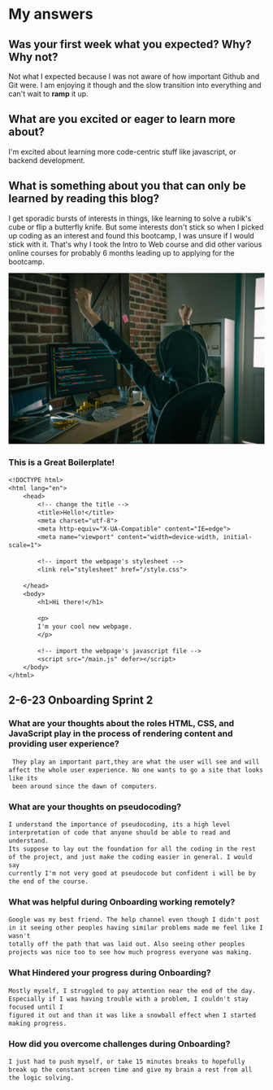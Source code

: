 # My answers 

## Was your first week what you expected? Why? Why not?

 Not what I expected because I was not aware of how important Github and Git were. I am enjoying it though and the slow transition into everything and can't wait to **ramp** it up.

## What are you excited or eager to learn more about?

 I'm excited about learning more code-centric stuff like javascript, or backend development. 

## What is something about you that can only be learned by reading this blog?

 I get sporadic bursts of interests in things, like learning to solve a rubik's cube or flip a butterfly knife. But some interests don't stick so when I picked up coding as an interest and found this bootcamp, I was unsure if I would stick with it. That's why I took the Intro to Web course and did other various online courses for probably 6 months leading up to applying for the bootcamp.

   ![Me, When I get my first coding job](/img/HappyCode.jpg "Me, When I get my first coding job")

### This is a Great Boilerplate!

    <!DOCTYPE html>
    <html lang="en">
        <head>
            <!-- change the title -->
            <title>Hello!</title>
            <meta charset="utf-8">
            <meta http-equiv="X-UA-Compatible" content="IE=edge">
            <meta name="viewport" content="width=device-width, initial-scale=1">
    
            <!-- import the webpage's stylesheet -->
            <link rel="stylesheet" href="/style.css">
    
        </head>  
        <body>
            <h1>Hi there!</h1>
    
            <p>
            I'm your cool new webpage.
            </p>

            <!-- import the webpage's javascript file -->
            <script src="/main.js" defer></script>
        </body>
    </html>


 ## 2-6-23 Onboarding Sprint 2
 
 ### What are your thoughts about the roles HTML, CSS, and JavaScript play in the process of rendering content and providing user experience?

     They play an important part,they are what the user will see and will affect the whole user experience. No one wants to go a site that looks like its
     been around since the dawn of computers.    

 ### What are your thoughts on pseudocoding?

    I understand the importance of pseudocoding, its a high level interpretation of code that anyone should be able to read and understand. 
    Its suppose to lay out the foundation for all the coding in the rest of the project, and just make the coding easier in general. I would say
    currently I'm not very good at pseudocode but confident i will be by the end of the course.
    
### What was helpful during Onboarding working remotely?

    Google was my best friend. The help channel even though I didn't post in it seeing other peoples having similar problems made me feel like I wasn't 
    totally off the path that was laid out. Also seeing other peoples projects was nice too to see how much progress everyone was making.
    
### What Hindered your progress during Onboarding?

    Mostly myself, I struggled to pay attention near the end of the day. Especially if I was having trouble with a problem, I couldn't stay focused until I 
    figured it out and than it was like a snowball effect when I started making progress.
    
### How did you overcome challenges during Onboarding? 

    I just had to push myself, or take 15 minutes breaks to hopefully break up the constant screen time and give my brain a rest from all the logic solving.
 
